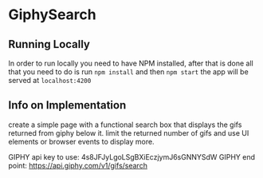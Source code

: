 # GiphySearch

## Running Locally

In order to run locally you need to have NPM installed, after that is done all that you need to do is run
`npm install` and then `npm start` the app will be served at `localhost:4200`

## Info on Implementation 

create a simple page with a functional search box that displays the gifs returned from giphy below it. 
limit the returned number of gifs and use UI elements or browser events to display more. 

GIPHY api key to use:  4s8JFJyLgoLSgBXiEczjymJ6sGNNYSdW
GIPHY end point:       https://api.giphy.com/v1/gifs/search



